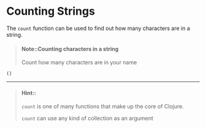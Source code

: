 # Counting Strings

The `count` function can be used to find out how many characters are in a string.



> #### Note::Counting characters in a string
> Count how many characters are in your name
```eval-clojure
()
```


<hr />

> #### Hint::
> `count` is one of many functions that make up the core of Clojure.
> 
> `count` can use any kind of collection as an argument

